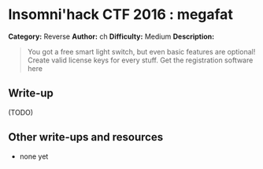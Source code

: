 # Insomni'hack CTF 2016 : megafat

**Category:** Reverse
**Author:** ch
**Difficulty:** Medium
**Description:**

> You got a free smart light switch, but even basic features are optional! 
> Create valid license keys for every stuff. 
> Get the registration software here

## Write-up

(TODO)

## Other write-ups and resources

* none yet
